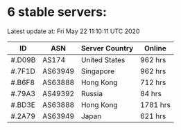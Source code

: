 # 6 stable servers:

Latest update at: Fri May 22 11:10:11 UTC 2020

| ID | ASN | Server Country | Online |
| -- | --- | -------------- | ------ |
| #.D09B | AS174 | United States | 962 hrs |
| #.7F1D | AS63949 | Singapore | 962 hrs |
| #.B6F8 | AS63888 | Hong Kong | 712 hrs |
| #.79A3 | AS49392 | Russia | 84 hrs |
| #.BD3E | AS63888 | Hong Kong | 1781 hrs |
| #.2A79 | AS63949 | Japan | 621 hrs |

